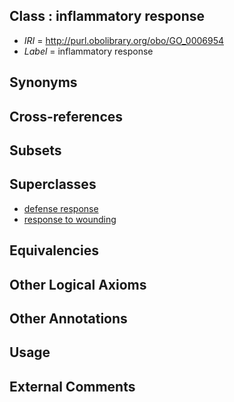 
## Class : inflammatory response

 * *IRI* = http://purl.obolibrary.org/obo/GO_0006954
 * *Label* = inflammatory response

## Synonyms


## Cross-references


## Subsets


## Superclasses

 * [defense response](../../GO/52/GO_0006952.md)
 * [response to wounding](../../GO/11/GO_0009611.md)

## Equivalencies


## Other Logical Axioms


## Other Annotations


## Usage


## External Comments

